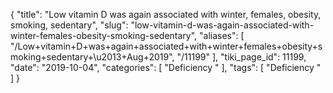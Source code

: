 {
    "title": "Low vitamin D was again associated with winter, females, obesity, smoking, sedentary",
    "slug": "low-vitamin-d-was-again-associated-with-winter-females-obesity-smoking-sedentary",
    "aliases": [
        "/Low+vitamin+D+was+again+associated+with+winter+females+obesity+smoking+sedentary+\u2013+Aug+2019",
        "/11199"
    ],
    "tiki_page_id": 11199,
    "date": "2019-10-04",
    "categories": [
        "Deficiency "
    ],
    "tags": [
        "Deficiency "
    ]
}